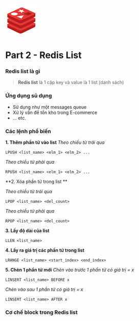 ![logo](./images/redis-logo.png)

# Part 2 - Redis List

### Redis list là gì

> **Redis list** là 1 cặp key và value là 1 list (danh sách)

### Ứng dụng sủ dụng

- Sử dụng như một messages queue
- Xử lý vấn đề tồn kho trong E-commerce
- ... etc.

### Các lệnh phổ biến

**1. Thêm phần tử vào list**
_Theo chiều từ trái qua_

```shell
LPUSH <list_name> <elm_1> <elm_2> ...
```

_Theo chiều từ phải qua_

```shell
RPUSH <list_name> <elm_1> <elm_2> ...
```

**2. Xóa phần tử trong list **

_Theo chiều từ trái qua_

```shell
LPOP <list_name> <del_count>
```

_Theo chiều từ phải qua_

```shell
RPOP <list_name> <del_count>
```

**3. Lấy độ dài của list**

```shell
LLEN <list_name>
```

**4. Lấy ra giá trị các phần tử trong list**

```shell
LRANGE <list_name> <start_index> <end_index>
```

**5. Chèn 1 phần tử mới**
_Chèn vào trước 1 phần tử có giá trị = x_

```shell
LINSERT <list_name> BEFORE x
```

_Chèn vào sau 1 phần tử có giá trị = x_

```shell
LINSERT <list_name> AFTER x
```

### Cơ chế block trong Redis list
